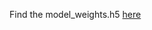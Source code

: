 Find the model_weights.h5 [here](https://drive.google.com/drive/folders/1lebZ69y8L9M6PbeKeIuDCCJ3QjSQbpw-?usp=sharing)

